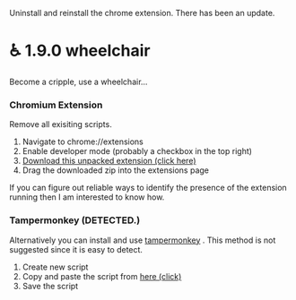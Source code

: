 Uninstall and reinstall the chrome extension. There has been an update.


# ♿ 1.9.0 wheelchair
Become a cripple, use a wheelchair...

### Chromium Extension
Remove all exisiting scripts.

1. Navigate to chrome://extensions
2. Enable developer mode (probably a checkbox in the top right)
3. [Download this unpacked extension (click here)](https://github.com/hrt/wheelchair/releases/download/2.0/loader.zip)
4. Drag the downloaded zip into the extensions page

If you can figure out reliable ways to identify the presence of the extension running then I am interested to know how.





### Tampermonkey (DETECTED.)
Alternatively you can install and use [tampermonkey](https://www.tampermonkey.net/) . This method is not suggested since it is easy to detect.

1. Create new script
2. Copy and paste the script from [here (click)](https://raw.githubusercontent.com/hrt/wheelchair/master/wheelchair.js)
3. Save the script
